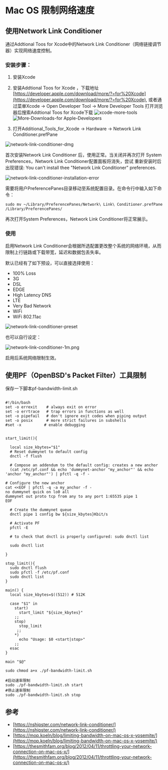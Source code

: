 # Mac OS 限制网络速度


## 使用Network Link Conditioner

通过Addtional Toos for Xcode中的Network Link Conditioner（网络链接调节器）实现网络速度控制。

### 安装步骤：

1. 安装Xcode
2. 安装Addtional Toos for Xcode ，下载地址[https://developer.apple.com/download/more/?=for%20Xcode](https://developer.apple.com/download/more/?=for%20Xcode), 或者通过菜单Xcode -> Open Developer Tool -> More Developer Tools 打开浏览器后搜索Addtional Toos for Xcode下载
![xcode-more-tools](./xcode-more-tools.png)
![More-Downloads-for Apple-Developers](./More-Downloads-for-Apple-Developers.jpg)

3. 打开Additional_Tools_for_Xcode -> Hardware -> Network Link Conditioner.prefPane 

![network-link-conditioner-dmg](./network-link-conditioner-dmg.png)
 
首次安装Network Link Conditioner 后，使用正常。当关闭并再次打开 	System Preferences，Network Link Conditioner配置面板将消失，尝试	重新安装时后出现错误: You can't install thee "Network Link 	Conditioner" preferences.  
	
 ![network-link-conditioner-installation-error](./network-link-conditioner-installation-error.png)
 
需要将用户PreferencePanes目录移动至系统配置目录。在命令行中输入如下命令：
	
```
sudo mv ~/Library/PreferencePanes/Network\ Link\ Conditioner.prefPane /Library/PreferencePanes/
```
	
再次打开System Preferences，Network Link Conditioner将正常展示。

### 使用

启用Network Link Conditioner会根据所选配置更改整个系统的网络环境，从而限制上行链路或下载带宽，延迟和数据包丢失率。

默认已经有了如下预设，可以直接选择使用：

* 100% Loss
* 3G
* DSL
* EDGE
* High Latency DNS
* LTE
* Very Bad Network
* WiFi
* WiFi 802.11ac

![network-link-conditioner-preset](./network-link-conditioner-preset.png)

也可以自行设定：

![network-link-conditioner-1m.png](./network-link-conditioner-1m.png)

启用后系统网络限制生效。


## 使用PF（OpenBSD's Packet Filter）工具限制

保存一下脚本pf-bandwidth-limit.sh

```

#!/bin/bash
set -o errexit    # always exit on error
set -o errtrace   # trap errors in functions as well
set -o pipefail   # don't ignore exit codes when piping output
set -o posix      # more strict failures in subshells
#set -x          # enable debugging


start_limit(){

  local size_kbytes="$1"
  # Reset dummynet to default config
  dnctl -f flush

  # Compose an addendum to the default config: creates a new anchor
  (cat /etc/pf.conf && echo 'dummynet-anchor "my_anchor"' && echo 'anchor "my_anchor"') | pfctl -q -f -

# Configure the new anchor
cat <<EOF | pfctl -q -a my_anchor -f -
no dummynet quick on lo0 all
dummynet out proto tcp from any to any port 1:65535 pipe 1
EOF

  # Create the dummynet queue
  dnctl pipe 1 config bw ${size_kbytes}Kbit/s

  # Activate PF
  pfctl -E

  # to check that dnctl is properly configured: sudo dnctl list

  sudo dnctl list

}

stop_limit(){
  sudo dnctl flush
  sudo pfctl -f /etc/pf.conf
  sudo dnctl list
}

main() {
  local size_kbytes=$((512)) # 512K

  case "$1" in
    start)
      start_limit "${size_kbytes}"  
    ;;
    stop)
      stop_limit
     ;;
    *)
      echo "Usage: $0 <start|stop>"
    ;;
  esac
}

main "$@"

```

```
sudo chmod a+x ./pf-bandwidth-limit.sh

#启动速率限制
sudo ./pf-bandwidth-limit.sh start
#停止速率限制
sudo ./pf-bandwidth-limit.sh stop
```
## 参考


* [https://nshipster.com/network-link-conditioner/](https://nshipster.com/network-link-conditioner/)
* [https://mop.koeln/blog/limiting-bandwidth-on-mac-os-x-yosemite/](https://mop.koeln/blog/limiting-bandwidth-on-mac-os-x-yosemite/)
* [https://thesmithfam.org/blog/2012/04/11/throttling-your-network-connection-on-mac-os-x/](https://thesmithfam.org/blog/2012/04/11/throttling-your-network-connection-on-mac-os-x/)

